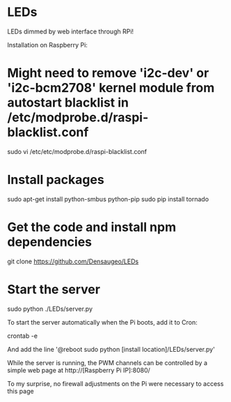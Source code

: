 LEDs
=========

LEDs dimmed by web interface through RPi!

Installation on Raspberry Pi:

# Might need to remove 'i2c-dev' or 'i2c-bcm2708' kernel module from autostart blacklist in /etc/modprobe.d/raspi-blacklist.conf
sudo vi /etc/etc/modprobe.d/raspi-blacklist.conf

# Install packages
sudo apt-get install python-smbus python-pip
sudo pip install tornado

# Get the code and install npm dependencies
git clone https://github.com/Densaugeo/LEDs

# Start the server
sudo python ./LEDs/server.py

To start the server automatically when the Pi boots, add it to Cron:

crontab -e

And add the line '@reboot sudo python [install location]/LEDs/server.py'

While the server is running, the PWM channels can be controlled by a simple web page at http://[Raspberry Pi IP]:8080/

To my surprise, no firewall adjustments on the Pi were necessary to access this page